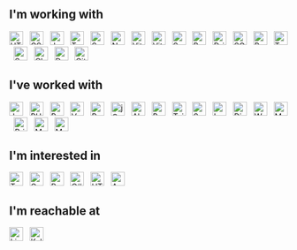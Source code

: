 ## I'm working with

[<img src="https://img.shields.io/badge/HTML-282C34?logo=html5&logoColor=E34F26" alt="HTML" height="25" />](https://developer.mozilla.org/en-US/docs/Web/HTML)
&nbsp;
[<img src="https://img.shields.io/badge/CSS-282C34?logo=css3&logoColor=1572B6" alt="CSS3" height="25" />](https://developer.mozilla.org/en-US/docs/Web/CSS)
&nbsp;
[<img src="https://img.shields.io/badge/JavaScript-282C34?logo=javascript&logoColor=F7DF1E" alt="JavaScript" height="25" />](https://developer.mozilla.org/en-US/docs/Web/JavaScript)
&nbsp;
[<img src="https://img.shields.io/badge/TypeScript-282C34?logo=typescript&logoColor=3178C6" alt="TypeScript" height="25" />](https://www.typescriptlang.org/)
&nbsp;
[<img src="https://img.shields.io/badge/Svelte-282C34?logo=svelte&logoColor=FF3E00" alt="Svelte" height="25" />](https://svelte.dev/)
&nbsp;
[<img src="https://img.shields.io/badge/Node.js-282C34?logo=node.js&logoColor=339933" alt="Node.js" height="25" />](https://nodejs.org/)
&nbsp;
[<img src="https://img.shields.io/badge/Vite-282C34?logo=vite&logoColor=646CFF" alt="Vite" height="25" />](https://vitejs.dev/)
&nbsp;
[<img src="https://img.shields.io/badge/Vitest-282C34?logo=vitest&logoColor=6E9F18" alt="Vitest" height="25" />](https://vitest.dev/)
&nbsp;
[<img src="https://img.shields.io/badge/Sass-282C34?logo=sass&logoColor=1572B6" alt="Sass" height="25" />](https://sass-lang.com/)
&nbsp;
[<img src="https://img.shields.io/badge/Bun-282C34?logo=bun&logoColor=FCEFDF" alt="Bun" height="25" />](https://bun.sh/)
&nbsp;
[<img src="https://img.shields.io/badge/Drizzle-282C34?logo=drizzle&logoColor=C5F74F" alt="Drizzle" height="25" />](https://orm.drizzle.team/)
&nbsp;
[<img src="https://img.shields.io/badge/SQLite-282C34?logo=sqlite&logoColor=003B57" alt="SQLite" height="25" />](https://www.sqlite.org/)
&nbsp;
[<img src="https://img.shields.io/badge/PostgreSQL-282C34?logo=postgresql&logoColor=4169E1" alt="PostgreSQL" height="25" />](https://www.postgresql.org/)
&nbsp;
[<img src="https://img.shields.io/badge/Turso-282C34?logo=turso&logoColor=4FF8D2" alt="Turso" height="25" />](https://turso.tech/)
&nbsp;
[<img src="https://img.shields.io/badge/Supabase-282C34?logo=supabase&logoColor=3FCF8E" alt="Supabase" height="25" />](https://supabase.com/)
&nbsp;
[<img src="https://img.shields.io/badge/Cloudflare-282C34?logo=cloudflare&logoColor=F38020" alt="Cloudflare" height="25" />](https://www.cloudflare.com/)
&nbsp;
[<img src="https://img.shields.io/badge/Docker-282C34?logo=docker&logoColor=2496ED" alt="Docker" height="25" />](https://www.docker.com/)
&nbsp;
[<img src="https://img.shields.io/badge/Git-282C34?logo=git&logoColor=F05032" alt="Git" height="25" />](https://git-scm.com/)

## I've worked with

[<img src="https://img.shields.io/badge/Java-282C34?logo=openjdk&logoColor=f89820" alt="Java" height="25" />](https://www.java.com/)
&nbsp;
[<img src="https://img.shields.io/badge/PHP-282C34?logo=php&logoColor=777BB4" alt="PHP" height="25" />](https://www.php.net/)
&nbsp;
[<img src="https://img.shields.io/badge/Python-282C34?logo=python&logoColor=3776AB" alt="Python" height="25" />](https://www.python.org/)
&nbsp;
[<img src="https://img.shields.io/badge/Vue.js-282C34?logo=vuedotjs&logoColor=4FC08D" alt="Vue.js" height="25" />](https://vuejs.org/)
&nbsp;
[<img src="https://img.shields.io/badge/React-282C34?logo=react&logoColor=61DAFB" alt="React" height="25" />](https://react.dev/)
&nbsp;
[<img src="https://img.shields.io/badge/jQuery-282C34?logo=jquery&logoColor=0769AD" alt="jQuery" height="25" />](https://jquery.com/)
&nbsp;
[<img src="https://img.shields.io/badge/Alpine.js-282C34?logo=alpinedotjs&logoColor=8BC0D0" alt="Alpine.js" height="25" />](https://alpinejs.dev/)
&nbsp;
[<img src="https://img.shields.io/badge/Bootstrap-282C34?logo=bootstrap&logoColor=7952B3" alt="Bootstrap" height="25" />](https://getbootstrap.com/)
&nbsp;
[<img src="https://img.shields.io/badge/Tailwind-282C34?logo=tailwind-css&logoColor=38B2AC" alt="Tailwind" height="25" />](https://tailwindcss.com/)
&nbsp;
[<img src="https://img.shields.io/badge/Spring-282C34?logo=spring&logoColor=6DB33F" alt="Spring" height="25" />](https://spring.io/)
&nbsp;
[<img src="https://img.shields.io/badge/Laravel-282C34?logo=laravel&logoColor=FF2D20" alt="Laravel" height="25" />](https://laravel.com/)
&nbsp;
[<img src="https://img.shields.io/badge/Django-282C34?logo=django&logoColor=FFF" alt="Django" height="25" />](https://www.djangoproject.com/)
&nbsp;
[<img src="https://img.shields.io/badge/WordPress-282C34?logo=wordpress&logoColor=21759B" alt="WordPress" height="25" />](https://wordpress.com/)
&nbsp;
[<img src="https://img.shields.io/badge/Magento-282C34?logo=magento&logoColor=EE672F" alt="Magento" height="25" />](https://business.adobe.com/products/magento/magento-commerce.html)
&nbsp;
[<img src="https://img.shields.io/badge/Prisma-282C34?logo=prisma&logoColor=FFF" alt="Prisma" height="25" />](https://www.prisma.io/)
&nbsp;
[<img src="https://img.shields.io/badge/MongoDB-282C34?logo=mongodb&logoColor=47A248" alt="MongoDB" height="25" />](https://www.mongodb.com/)
&nbsp;
[<img src="https://img.shields.io/badge/MySQL-282C34?logo=mysql&logoColor=4479A1" alt="MySQL" height="25" />](https://www.mysql.com/)
&nbsp;

## I'm interested in

[<img src="https://img.shields.io/badge/Tauri-282C34?logo=tauri&logoColor=24C8D8" alt="Tauri" height="25" />](https://tauri.app/)
&nbsp;
[<img src="https://img.shields.io/badge/Go-282C34?logo=go&logoColor=00ADD8" alt="Go" height="25" />](https://go.dev/)
&nbsp;
[<img src="https://img.shields.io/badge/Rust-282C34?logo=rust&logoColor=FFF" alt="Rust" height="25" />](https://www.rust-lang.org/)
&nbsp;
[<img src="https://img.shields.io/badge/C%23-282C34?logo=csharp&logoColor=A8B9CC" alt="C#" height="25" />](https://dotnet.microsoft.com/en-us/languages/csharp)
&nbsp;
[<img src="https://img.shields.io/badge/HTMX-282C34?logo=htmx&logoColor=3366CC" alt="HTMX" height="25" />](https://htmx.org/)
&nbsp;
[<img src="https://img.shields.io/badge/Angular-282C34?logo=angular&logoColor=DD0131" alt="Angular" height="25" />](https://angular.io/)
&nbsp;

## I'm reachable at

[<img src="https://img.shields.io/badge/LinkedIn-282C34?logo=linkedin&logoColor=0077B5" alt="LinkedIn" height="25" />](https://www.linkedin.com/in/jasperkelder/)
&nbsp;
[<img src="https://img.shields.io/badge/Kelder.dev-282C34?logo=keras&logoColor=FFDF8A" alt="Kelder.dev" height="25" />](https://kelder.dev/)
